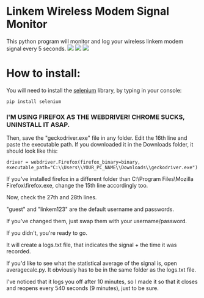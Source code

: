 # Linkem Wireless Modem Signal Monitor
This python program will monitor and log your wireless linkem modem signal every 5 seconds.
![](https://i.imgur.com/wvnB5Sh.png)
![](https://i.imgur.com/yO1IJdQ.png)
![](https://i.imgur.com/zaxxxp4.png)

# How to install:

You will need to install the [selenium](https://pypi.org/project/selenium/ "selenium") library, by typing in your console:

`pip install selenium`

### I'M USING FIREFOX AS THE WEBDRIVER! CHROME SUCKS, UNINSTALL IT ASAP.

Then, save the "geckodriver.exe" file in any folder.
Edit the 16th line and paste the executable path. If you downloaded it in the Downloads folder, it should look like this:

`driver = webdriver.Firefox(firefox_binary=binary, executable_path="C:\\Users\\YOUR_PC_NAME\\Downloads\\geckodriver.exe")`

If you've installed firefox in a different folder than C:\\Program Files\\Mozilla Firefox\\firefox.exe, change the 15th line accordingly too.

Now, check the 27th and 28th lines.

"guest" and "linkem123" are the default username and passwords. 

If you've changed them, just swap them with your username/password. 

If you didn't, you're ready to go.

It will create a logs.txt file, that indicates the signal + the time it was recorded.

If you'd like to see what the statistical average of the signal is, open averagecalc.py. It obviously has to be in the same folder as the logs.txt file.

I've noticed that it logs you off after 10 minutes, so I made it so that it closes and reopens every 540 seconds (9 minutes), just to be sure.
